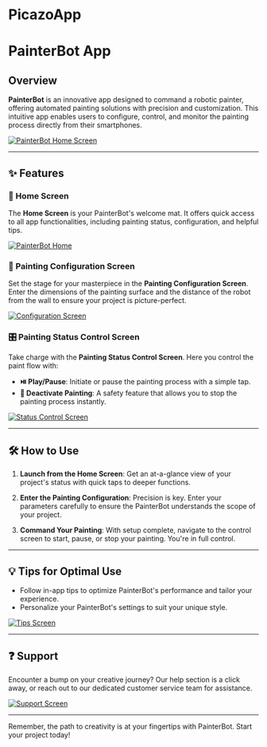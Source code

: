 # PicazoApp
# PainterBot App

## Overview

**PainterBot** is an innovative app designed to command a robotic painter, offering automated painting solutions with precision and customization. This intuitive app enables users to configure, control, and monitor the painting process directly from their smartphones.

[![PainterBot Home Screen](https://i.imgur.com/APBsjs7.jpg)](https://i.imgur.com/APBsjs7.jpg)

---

## :sparkles: Features

### :house_with_garden: Home Screen
The **Home Screen** is your PainterBot's welcome mat. It offers quick access to all app functionalities, including painting status, configuration, and helpful tips.

[![PainterBot Home](https://i.imgur.com/APBsjs7.jpg)](https://i.imgur.com/APBsjs7.jpg)

### :art: Painting Configuration Screen
Set the stage for your masterpiece in the **Painting Configuration Screen**. Enter the dimensions of the painting surface and the distance of the robot from the wall to ensure your project is picture-perfect.

[![Configuration Screen](https://i.imgur.com/xgnrgz6.jpg)](https://i.imgur.com/xgnrgz6.jpg)

### :control_knobs: Painting Status Control Screen
Take charge with the **Painting Status Control Screen**. Here you control the paint flow with:

- **:play_or_pause_button: Play/Pause**: Initiate or pause the painting process with a simple tap.
- **:stop_sign: Deactivate Painting**: A safety feature that allows you to stop the painting process instantly.

[![Status Control Screen](https://i.imgur.com/ICjcMtf.jpg)](https://i.imgur.com/ICjcMtf.jpg)

---

## :hammer_and_wrench: How to Use

1. **Launch from the Home Screen**: Get an at-a-glance view of your project's status with quick taps to deeper functions.
   
2. **Enter the Painting Configuration**: Precision is key. Enter your parameters carefully to ensure the PainterBot understands the scope of your project.
   
3. **Command Your Painting**: With setup complete, navigate to the control screen to start, pause, or stop your painting. You're in full control.

---

## :bulb: Tips for Optimal Use

- Follow in-app tips to optimize PainterBot's performance and tailor your experience.
- Personalize your PainterBot's settings to suit your unique style.

[![Tips Screen](https://i.imgur.com/FTCpT07.jpg)](https://i.imgur.com/FTCpT07.jpg)

---

## :question: Support

Encounter a bump on your creative journey? Our help section is a click away, or reach out to our dedicated customer service team for assistance.

[![Support Screen](https://i.imgur.com/FTCpT07.jpg)](https://i.imgur.com/FTCpT07.jpg)

---

Remember, the path to creativity is at your fingertips with PainterBot. Start your project today!
